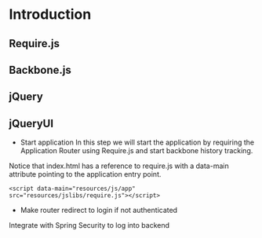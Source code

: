 # Introduction #

## Require.js ##

## Backbone.js ##

## jQuery ##

## jQueryUI ##

- Start application
In this step we will start the application by requiring the 
Application Router using Require.js and start backbone history tracking.

Notice that index.html has a reference to require.js with a data-main attribute 
pointing to the application entry point.

    <script data-main="resources/js/app" src="resources/jslibs/require.js"></script>

- Make router redirect to login if not authenticated


Integrate with Spring Security to log into backend


